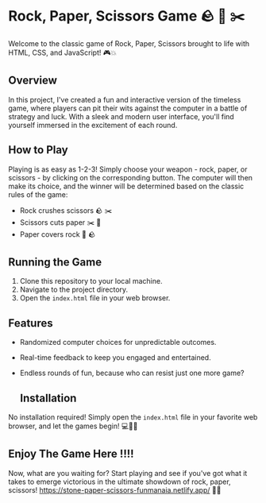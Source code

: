 # Rock, Paper, Scissors Game 🪨 📄 ✂️

Welcome to the classic game of Rock, Paper, Scissors brought to life with HTML, CSS, and JavaScript! 🎮💥

## Overview

In this project, I've created a fun and interactive version of the timeless game, where players can pit their wits against the computer in a battle of strategy and luck. With a sleek and modern user interface, you'll find yourself immersed in the excitement of each round.


## How to Play

Playing is as easy as 1-2-3! Simply choose your weapon - rock, paper, or scissors - by clicking on the corresponding button. The computer will then make its choice, and the winner will be determined based on the classic rules of the game:

- Rock crushes scissors 🪨 ✂️
- Scissors cuts paper ✂️ 📄
- Paper covers rock 📄 🪨

## Running the Game

1. Clone this repository to your local machine.
2. Navigate to the project directory.
3. Open the `index.html` file in your web browser.

## Features
- Randomized computer choices for unpredictable outcomes.
- Real-time feedback to keep you engaged and entertained.
- Endless rounds of fun, because who can resist just one more game?

  ## Installation

No installation required! Simply open the `index.html` file in your favorite web browser, and let the games begin! 💻🚀🎉


## Enjoy The Game Here   !!!!
Now, what are you waiting for? Start playing and see if you've got what it takes to emerge victorious in the ultimate showdown of rock, paper, scissors! 
https://stone-paper-scissors-funmanaia.netlify.app/ 💪😎

